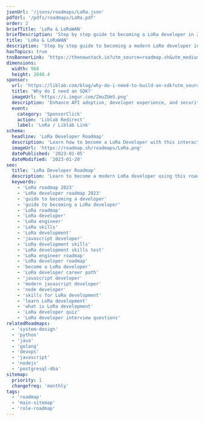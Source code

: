 ```yaml
---
jsonUrl: '/jsons/roadmaps/LoRa.json'
pdfUrl: '/pdfs/roadmaps/LoRa.pdf'
order: 2
briefTitle: 'LoRa & LoRaWAN'
briefDescription: 'Step by step guide to becoming a LoRa developer in 2023'
title: 'LoRa & LoRaWAN'
description: 'Step by step guide to becoming a modern LoRa developer in 2023'
hasTopics: true
tnsBannerLink: 'https://thenewstack.io?utm_source=roadmap.sh&utm_medium=Referral&utm_campaign=Alert'
dimensions:
  width: 968
  height: 2840.4
sponsor:
  url: 'https://liblab.com/blog/why-do-i-need-to-build-an-sdk?utm_source=roadmap_devops&utm_medium=edge_stack&utm_campaign=april23'
  title: 'Why do I need an SDK?'
  imageUrl: 'https://i.imgur.com/ZmuZUmS.png'
  description: 'Enhance API adoption, developer experience, and security by providing SDKs for your APIs.'
  event:
    category: 'SponsorClick'
    action: 'Liblab Redirect'
    label: 'LoRa / Liblab Link'
schema:
  headline: 'LoRa Developer Roadmap'
  description: 'Learn how to become a LoRa Developer with this interactive step by step guide in 2023. We also have resources and short descriptions attached to the roadmap items so you can get everything you want to learn in one place.'
  imageUrl: 'https://roadmap.sh/roadmaps/LoRa.png'
  datePublished: '2023-01-05'
  dateModified: '2023-01-20'
seo:
  title: 'LoRa Developer Roadmap'
  description: 'Learn to become a modern LoRa developer using this roadmap. Community driven, articles, resources, guides, interview questions, quizzes for modern LoRa development.'
  keywords:
    - 'LoRa roadmap 2023'
    - 'LoRa developer roadmap 2023'
    - 'guide to becoming a developer'
    - 'guide to becoming a LoRa developer'
    - 'LoRa roadmap'
    - 'LoRa developer'
    - 'LoRa engineer'
    - 'LoRa skills'
    - 'LoRa development'
    - 'javascript developer'
    - 'LoRa development skills'
    - 'LoRa development skills test'
    - 'LoRa engineer roadmap'
    - 'LoRa developer roadmap'
    - 'become a LoRa developer'
    - 'LoRa developer career path'
    - 'javascript developer'
    - 'modern javascript developer'
    - 'node developer'
    - 'skills for LoRa development'
    - 'learn LoRa development'
    - 'what is LoRa development'
    - 'LoRa developer quiz'
    - 'LoRa developer interview questions'
relatedRoadmaps:
  - 'system-design'
  - 'python'
  - 'java'
  - 'golang'
  - 'devops'
  - 'javascript'
  - 'nodejs'
  - 'postgresql-dba'
sitemap:
  priority: 1
  changefreq: 'monthly'
tags:
  - 'roadmap'
  - 'main-sitemap'
  - 'role-roadmap'
---
```


